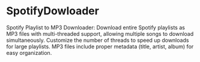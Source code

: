 # SpotifyDowloader
Spotify Playlist to MP3 Downloader: Download entire Spotify playlists as MP3 files with multi-threaded support, allowing multiple songs to download simultaneously. Customize the number of threads to speed up downloads for large playlists. MP3 files include proper metadata (title, artist, album) for easy organization.

